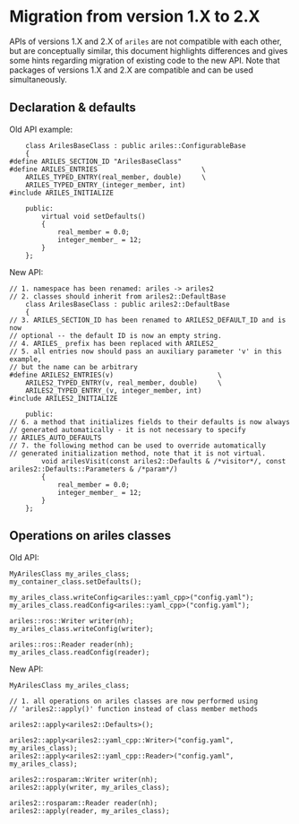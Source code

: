 Migration from version 1.X to 2.X
=================================

APIs of versions 1.X and 2.X of `ariles` are not compatible with each other,
but are conceptually similar, this document highlights differences and gives
some hints regarding migration of existing code to the new API. Note that
packages of versions 1.X and 2.X are compatible and can be used simultaneously.


Declaration & defaults
----------------------

Old API example:
```
    class ArilesBaseClass : public ariles::ConfigurableBase
    {
#define ARILES_SECTION_ID "ArilesBaseClass"
#define ARILES_ENTRIES                          \
    ARILES_TYPED_ENTRY(real_member, double)     \
    ARILES_TYPED_ENTRY_(integer_member, int)
#include ARILES_INITIALIZE

    public:
        virtual void setDefaults()
        {
            real_member = 0.0;
            integer_member_ = 12;
        }
    };
```

New API:
```
// 1. namespace has been renamed: ariles -> ariles2
// 2. classes should inherit from ariles2::DefaultBase
    class ArilesBaseClass : public ariles2::DefaultBase
    {
// 3. ARILES_SECTION_ID has been renamed to ARILES2_DEFAULT_ID and is now
// optional -- the default ID is now an empty string.
// 4. ARILES_ prefix has been replaced with ARILES2_
// 5. all entries now should pass an auxiliary parameter 'v' in this example,
// but the name can be arbitrary
#define ARILES2_ENTRIES(v)                          \
    ARILES2_TYPED_ENTRY(v, real_member, double)     \
    ARILES2_TYPED_ENTRY_(v, integer_member, int)
#include ARILES2_INITIALIZE

    public:
// 6. a method that initializes fields to their defaults is now always
// generated automatically - it is not necessary to specify
// ARILES_AUTO_DEFAULTS
// 7. the following method can be used to override automatically
// generated initialization method, note that it is not virtual.
        void arilesVisit(const ariles2::Defaults & /*visitor*/, const ariles2::Defaults::Parameters & /*param*/)
        {
            real_member = 0.0;
            integer_member_ = 12;
        }
    };
```


Operations on ariles classes
----------------------------

Old API:
```
MyArilesClass my_ariles_class;
my_container_class.setDefaults();

my_ariles_class.writeConfig<ariles::yaml_cpp>("config.yaml");
my_ariles_class.readConfig<ariles::yaml_cpp>("config.yaml");

ariles::ros::Writer writer(nh);
my_ariles_class.writeConfig(writer);

ariles::ros::Reader reader(nh);
my_ariles_class.readConfig(reader);
```

New API:
```
MyArilesClass my_ariles_class;

// 1. all operations on ariles classes are now performed using
// 'ariles2::apply()' function instead of class member methods

ariles2::apply<ariles2::Defaults>();

ariles2::apply<ariles2::yaml_cpp::Writer>("config.yaml", my_ariles_class);
ariles2::apply<ariles2::yaml_cpp::Reader>("config.yaml", my_ariles_class);

ariles2::rosparam::Writer writer(nh);
ariles2::apply(writer, my_ariles_class);

ariles2::rosparam::Reader reader(nh);
ariles2::apply(reader, my_ariles_class);
```

